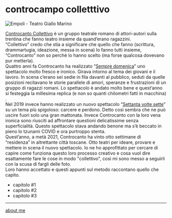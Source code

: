 # controcampo colletttivo

![]( https://lh3.googleusercontent.com/pw/AM-JKLU5Cp-0fLGhcEt8KMeZ4GH4__i6xW35V94C376ZXrglRDcKmGh2RaxgeZb8vvWv8PlEzoOUSFjeaSHzUUs6c1YmAEfjIGkS-_wiO2RdPE-PFkaEY7oPPWGGwaroG8nGEInD0TzYlkrtUvEWPMdqIipdmw=s717 "Empoli - Teatro Giallo Marino  ")  

[Controcanto Collettivo](https://www.controcantocollettivo.it) è un gruppo teatrale romano di attori-autori sulla trentina che fanno teatro insieme da quand’erano ragazzini.  
“Collettivo” credo che stia a significare che quello che fanno (scrittura, drammartugia, ideazione, messa in scena) lo fanno tutti insieme, “Controcanto” non so perchè lo hanno scelto (ma forse qualcosa dovevano pur metterla).  
Quattro anni fa Controcanto  ha realizzato “[Sempre domenica](https://www.controcantocollettivo.it/produzioni/sempre-domenica/)” uno spettacolo molto fresco e ironico. Girava intorno al tema dei giovani e il lavoro. In scena c’erano sei sedie in fila davanti al pubblico, seduti da quelle posizioni recitavano le storie parallele di amori, speranze e frustrazioni di un gruppo di ragazzi romani. Lo spettacolo è andato molto bene e quest’anno si festeggia la millesima replica (e non so quanti chilometri fatti in macchina) .  
Nel 2019 invece hanno realizzato un nuovo spettacolo “[Settanta volte sette](https://www.controcantocollettivo.it/produzioni/settanta-volte-sette/)” su un tema più spigoloso: carcere e perdono. Detto così sembra che ne può uscire fuori solo una gran mattonata. Invece Controcanto con la loro vena ironica sono riusciti ad affrontare questioni delicatissime senza superficialità. Questo spettacolo stava andando benone ma s’è beccato in pieno lo tzunami COVID e ora purtroppo stenta.  
Quest’anno, a metà 2021, Controcanto ha vinto otto settimane di “residenza” in altrettante città toscane. Otto teatri per ideare, provare e mettere in scena il nuovo spettacolo.
Io ne ho approfittato per cercare di capire come funziona questo loro processo creativo e cosa vuol dire esattamente fare le cose in modo "collettivo", così mi sono messo a seguirli con la scusa di fargli delle foto.  
Loro hanno accettato e questi appunti sul metodo raccontano quello che capito.  

- capitolo #1
- capitolo #2
- capitolo #3

---  
[about me](https://about.me/cacioman)

